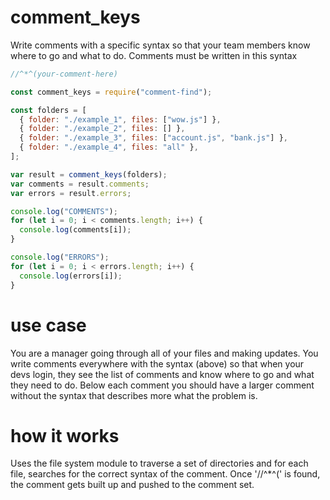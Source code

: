 # comment_keys

Write comments with a specific syntax so that your team members know where to go and what to do. Comments must be written in this syntax

```js
//^*^(your-comment-here)
```

```js
const comment_keys = require("comment-find");

const folders = [
  { folder: "./example_1", files: ["wow.js"] },
  { folder: "./example_2", files: [] },
  { folder: "./example_3", files: ["account.js", "bank.js"] },
  { folder: "./example_4", files: "all" },
];

var result = comment_keys(folders);
var comments = result.comments;
var errors = result.errors;

console.log("COMMENTS");
for (let i = 0; i < comments.length; i++) {
  console.log(comments[i]);
}

console.log("ERRORS");
for (let i = 0; i < errors.length; i++) {
  console.log(errors[i]);
}
```

# use case

You are a manager going through all of your files and making updates. You write comments everywhere with the syntax (above) so that when your devs login, they see the list of comments and know where to go and what they need to do. Below each comment you should have a larger comment without the syntax that describes more what the problem is.

# how it works

Uses the file system module to traverse a set of directories and for each file, searches for the correct syntax of the comment. Once '//^\*^(' is found, the comment gets built up and pushed to the comment set.
